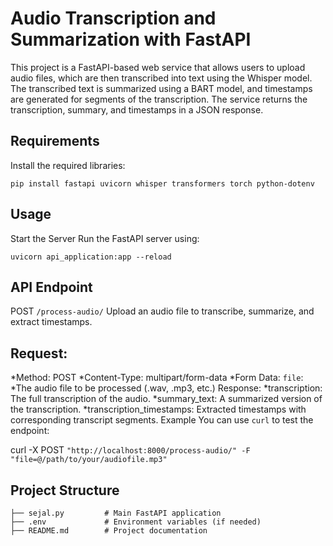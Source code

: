 # Audio Transcription and Summarization with FastAPI
This project is a FastAPI-based web service that allows users to upload audio files, which are then transcribed into text using the Whisper model. The transcribed text is summarized using a BART model, and timestamps are generated for segments of the transcription. The service returns the transcription, summary, and timestamps in a JSON response.
## Requirements
Install the required libraries:

`pip install fastapi uvicorn whisper transformers torch python-dotenv`

## Usage
Start the Server
Run the FastAPI server using:

`uvicorn api_application:app --reload`

## API Endpoint
POST `/process-audio/`
Upload an audio file to transcribe, summarize, and extract timestamps.

## Request:
*Method: POST
*Content-Type: multipart/form-data
*Form Data:
`file`: 
  *The audio file to be processed (.wav, .mp3, etc.)
Response:
*transcription: The full transcription of the audio.
*summary_text: A summarized version of the transcription.
*transcription_timestamps: Extracted timestamps with corresponding transcript segments.
Example
You can use `curl` to test the endpoint:

curl -X POST `"http://localhost:8000/process-audio/" -F "file=@/path/to/your/audiofile.mp3"`
## Project Structure
```
├── sejal.py         # Main FastAPI application
├── .env             # Environment variables (if needed)
├── README.md        # Project documentation
```



